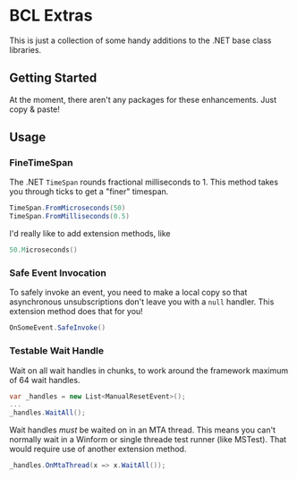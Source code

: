 ﻿# BCL Extras

This is just a collection of some handy additions to the .NET base class libraries.

## Getting Started

At the moment, there aren't any packages for these enhancements. Just copy & paste!

## Usage

### FineTimeSpan

The .NET `TimeSpan` rounds fractional milliseconds to 1. This method takes you through ticks to get a "finer" timespan.

```csharp
TimeSpan.FromMicroseconds(50)
TimeSpan.FromMilliseconds(0.5)
```

I'd really like to add extension methods, like

```csharp
50.Microseconds()
```

### Safe Event Invocation

To safely invoke an event, you need to make a local copy so that asynchronous unsubscriptions don't leave you with a `null` handler. This extension method does that for you!

```csharp
OnSomeEvent.SafeInvoke()
```

### Testable Wait Handle

Wait on all wait handles in chunks, to work around the framework maximum of 64 wait handles. 

```csharp
var _handles = new List<ManualResetEvent>();
...
_handles.WaitAll();
```

Wait handles _must_ be waited on in an MTA thread. This means you can't normally wait in a Winform or single threade test runner (like MSTest). That would require use of another extension method.

```csharp
_handles.OnMtaThread(x => x.WaitAll());
```
